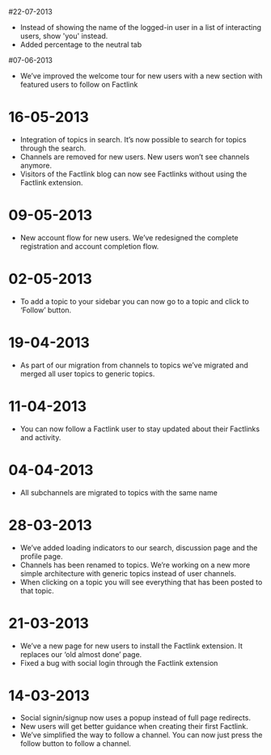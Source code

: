 #22-07-2013

- Instead of showing the name of the logged-in user in a list of interacting users, show 'you' instead.
- Added percentage to the neutral tab

#07-06-2013

- We’ve improved the welcome tour for new users with a new section with featured users to follow on Factlink

# 16-05-2013

- Integration of topics in search. It’s now possible to search for topics through the search.
- Channels are removed for new users. New users won’t see channels anymore.
- Visitors of the Factlink blog can now see Factlinks without using the Factlink extension.

# 09-05-2013

- New account flow for new users. We’ve redesigned the complete registration and account completion flow.

# 02-05-2013

- To add a topic to your sidebar you can now go to a topic and click to ‘Follow’ button.

# 19-04-2013

- As part of our migration from channels to topics we’ve migrated and merged all user topics to generic topics.

# 11-04-2013

- You can now follow a Factlink user to stay updated about their Factlinks and activity.

# 04-04-2013

- All subchannels are migrated to topics with the same name

# 28-03-2013

- We’ve added loading indicators to our search, discussion page and the profile page.
- Channels has been renamed to topics. We’re working on a new more simple architecture with generic topics instead of user channels.
- When clicking on a topic you will see everything that has been posted to that topic.

# 21-03-2013

- We’ve a new page for new users to install the Factlink extension. It replaces our ‘old almost done’ page.
- Fixed a bug with social login through the Factlink extension

# 14-03-2013

- Social signin/signup now uses a popup instead of full page redirects.
- New users will get better guidance when creating their first Factlink.
- We’ve simplified the way to follow a channel. You can now just press the follow button to follow a channel.
